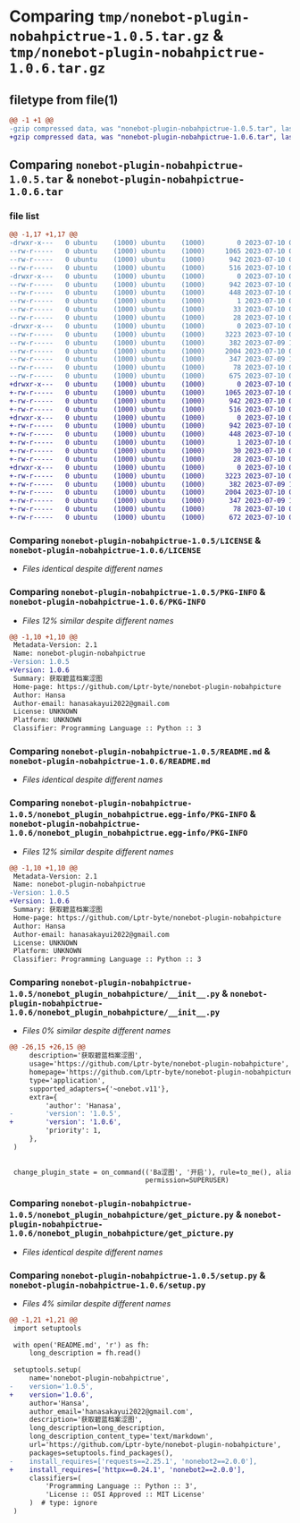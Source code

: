 # Comparing `tmp/nonebot-plugin-nobahpictrue-1.0.5.tar.gz` & `tmp/nonebot-plugin-nobahpictrue-1.0.6.tar.gz`

## filetype from file(1)

```diff
@@ -1 +1 @@
-gzip compressed data, was "nonebot-plugin-nobahpictrue-1.0.5.tar", last modified: Mon Jul 10 06:10:55 2023, max compression
+gzip compressed data, was "nonebot-plugin-nobahpictrue-1.0.6.tar", last modified: Mon Jul 10 06:14:19 2023, max compression
```

## Comparing `nonebot-plugin-nobahpictrue-1.0.5.tar` & `nonebot-plugin-nobahpictrue-1.0.6.tar`

### file list

```diff
@@ -1,17 +1,17 @@
-drwxr-x---   0 ubuntu    (1000) ubuntu    (1000)        0 2023-07-10 06:10:55.072095 nonebot-plugin-nobahpictrue-1.0.5/
--rw-r-----   0 ubuntu    (1000) ubuntu    (1000)     1065 2023-07-10 02:38:31.000000 nonebot-plugin-nobahpictrue-1.0.5/LICENSE
--rw-r-----   0 ubuntu    (1000) ubuntu    (1000)      942 2023-07-10 06:10:55.072095 nonebot-plugin-nobahpictrue-1.0.5/PKG-INFO
--rw-r-----   0 ubuntu    (1000) ubuntu    (1000)      516 2023-07-10 03:13:06.000000 nonebot-plugin-nobahpictrue-1.0.5/README.md
-drwxr-x---   0 ubuntu    (1000) ubuntu    (1000)        0 2023-07-10 06:10:55.072095 nonebot-plugin-nobahpictrue-1.0.5/nonebot_plugin_nobahpictrue.egg-info/
--rw-r-----   0 ubuntu    (1000) ubuntu    (1000)      942 2023-07-10 06:10:54.000000 nonebot-plugin-nobahpictrue-1.0.5/nonebot_plugin_nobahpictrue.egg-info/PKG-INFO
--rw-r-----   0 ubuntu    (1000) ubuntu    (1000)      448 2023-07-10 06:10:55.000000 nonebot-plugin-nobahpictrue-1.0.5/nonebot_plugin_nobahpictrue.egg-info/SOURCES.txt
--rw-r-----   0 ubuntu    (1000) ubuntu    (1000)        1 2023-07-10 06:10:54.000000 nonebot-plugin-nobahpictrue-1.0.5/nonebot_plugin_nobahpictrue.egg-info/dependency_links.txt
--rw-r-----   0 ubuntu    (1000) ubuntu    (1000)       33 2023-07-10 06:10:55.000000 nonebot-plugin-nobahpictrue-1.0.5/nonebot_plugin_nobahpictrue.egg-info/requires.txt
--rw-r-----   0 ubuntu    (1000) ubuntu    (1000)       28 2023-07-10 06:10:55.000000 nonebot-plugin-nobahpictrue-1.0.5/nonebot_plugin_nobahpictrue.egg-info/top_level.txt
-drwxr-x---   0 ubuntu    (1000) ubuntu    (1000)        0 2023-07-10 06:10:55.072095 nonebot-plugin-nobahpictrue-1.0.5/nonebot_plugin_nobahpicture/
--rw-r-----   0 ubuntu    (1000) ubuntu    (1000)     3223 2023-07-10 06:10:14.000000 nonebot-plugin-nobahpictrue-1.0.5/nonebot_plugin_nobahpicture/__init__.py
--rw-r-----   0 ubuntu    (1000) ubuntu    (1000)      382 2023-07-09 12:35:49.000000 nonebot-plugin-nobahpictrue-1.0.5/nonebot_plugin_nobahpicture/config.py
--rw-r-----   0 ubuntu    (1000) ubuntu    (1000)     2004 2023-07-10 05:50:58.000000 nonebot-plugin-nobahpictrue-1.0.5/nonebot_plugin_nobahpicture/get_picture.py
--rw-r-----   0 ubuntu    (1000) ubuntu    (1000)      347 2023-07-09 12:35:49.000000 nonebot-plugin-nobahpictrue-1.0.5/nonebot_plugin_nobahpicture/rules.py
--rw-r-----   0 ubuntu    (1000) ubuntu    (1000)       78 2023-07-10 06:10:55.076094 nonebot-plugin-nobahpictrue-1.0.5/setup.cfg
--rw-r-----   0 ubuntu    (1000) ubuntu    (1000)      675 2023-07-10 06:10:48.000000 nonebot-plugin-nobahpictrue-1.0.5/setup.py
+drwxr-x---   0 ubuntu    (1000) ubuntu    (1000)        0 2023-07-10 06:14:19.173336 nonebot-plugin-nobahpictrue-1.0.6/
+-rw-r-----   0 ubuntu    (1000) ubuntu    (1000)     1065 2023-07-10 02:38:31.000000 nonebot-plugin-nobahpictrue-1.0.6/LICENSE
+-rw-r-----   0 ubuntu    (1000) ubuntu    (1000)      942 2023-07-10 06:14:19.173336 nonebot-plugin-nobahpictrue-1.0.6/PKG-INFO
+-rw-r-----   0 ubuntu    (1000) ubuntu    (1000)      516 2023-07-10 03:13:06.000000 nonebot-plugin-nobahpictrue-1.0.6/README.md
+drwxr-x---   0 ubuntu    (1000) ubuntu    (1000)        0 2023-07-10 06:14:19.173336 nonebot-plugin-nobahpictrue-1.0.6/nonebot_plugin_nobahpictrue.egg-info/
+-rw-r-----   0 ubuntu    (1000) ubuntu    (1000)      942 2023-07-10 06:14:19.000000 nonebot-plugin-nobahpictrue-1.0.6/nonebot_plugin_nobahpictrue.egg-info/PKG-INFO
+-rw-r-----   0 ubuntu    (1000) ubuntu    (1000)      448 2023-07-10 06:14:19.000000 nonebot-plugin-nobahpictrue-1.0.6/nonebot_plugin_nobahpictrue.egg-info/SOURCES.txt
+-rw-r-----   0 ubuntu    (1000) ubuntu    (1000)        1 2023-07-10 06:14:19.000000 nonebot-plugin-nobahpictrue-1.0.6/nonebot_plugin_nobahpictrue.egg-info/dependency_links.txt
+-rw-r-----   0 ubuntu    (1000) ubuntu    (1000)       30 2023-07-10 06:14:19.000000 nonebot-plugin-nobahpictrue-1.0.6/nonebot_plugin_nobahpictrue.egg-info/requires.txt
+-rw-r-----   0 ubuntu    (1000) ubuntu    (1000)       28 2023-07-10 06:14:19.000000 nonebot-plugin-nobahpictrue-1.0.6/nonebot_plugin_nobahpictrue.egg-info/top_level.txt
+drwxr-x---   0 ubuntu    (1000) ubuntu    (1000)        0 2023-07-10 06:14:19.173336 nonebot-plugin-nobahpictrue-1.0.6/nonebot_plugin_nobahpicture/
+-rw-r-----   0 ubuntu    (1000) ubuntu    (1000)     3223 2023-07-10 06:14:12.000000 nonebot-plugin-nobahpictrue-1.0.6/nonebot_plugin_nobahpicture/__init__.py
+-rw-r-----   0 ubuntu    (1000) ubuntu    (1000)      382 2023-07-09 12:35:49.000000 nonebot-plugin-nobahpictrue-1.0.6/nonebot_plugin_nobahpicture/config.py
+-rw-r-----   0 ubuntu    (1000) ubuntu    (1000)     2004 2023-07-10 05:50:58.000000 nonebot-plugin-nobahpictrue-1.0.6/nonebot_plugin_nobahpicture/get_picture.py
+-rw-r-----   0 ubuntu    (1000) ubuntu    (1000)      347 2023-07-09 12:35:49.000000 nonebot-plugin-nobahpictrue-1.0.6/nonebot_plugin_nobahpicture/rules.py
+-rw-r-----   0 ubuntu    (1000) ubuntu    (1000)       78 2023-07-10 06:14:19.173336 nonebot-plugin-nobahpictrue-1.0.6/setup.cfg
+-rw-r-----   0 ubuntu    (1000) ubuntu    (1000)      672 2023-07-10 06:14:02.000000 nonebot-plugin-nobahpictrue-1.0.6/setup.py
```

### Comparing `nonebot-plugin-nobahpictrue-1.0.5/LICENSE` & `nonebot-plugin-nobahpictrue-1.0.6/LICENSE`

 * *Files identical despite different names*

### Comparing `nonebot-plugin-nobahpictrue-1.0.5/PKG-INFO` & `nonebot-plugin-nobahpictrue-1.0.6/PKG-INFO`

 * *Files 12% similar despite different names*

```diff
@@ -1,10 +1,10 @@
 Metadata-Version: 2.1
 Name: nonebot-plugin-nobahpictrue
-Version: 1.0.5
+Version: 1.0.6
 Summary: 获取碧蓝档案涩图
 Home-page: https://github.com/Lptr-byte/nonebot-plugin-nobahpicture
 Author: Hansa
 Author-email: hanasakayui2022@gmail.com
 License: UNKNOWN
 Platform: UNKNOWN
 Classifier: Programming Language :: Python :: 3
```

### Comparing `nonebot-plugin-nobahpictrue-1.0.5/README.md` & `nonebot-plugin-nobahpictrue-1.0.6/README.md`

 * *Files identical despite different names*

### Comparing `nonebot-plugin-nobahpictrue-1.0.5/nonebot_plugin_nobahpictrue.egg-info/PKG-INFO` & `nonebot-plugin-nobahpictrue-1.0.6/nonebot_plugin_nobahpictrue.egg-info/PKG-INFO`

 * *Files 12% similar despite different names*

```diff
@@ -1,10 +1,10 @@
 Metadata-Version: 2.1
 Name: nonebot-plugin-nobahpictrue
-Version: 1.0.5
+Version: 1.0.6
 Summary: 获取碧蓝档案涩图
 Home-page: https://github.com/Lptr-byte/nonebot-plugin-nobahpicture
 Author: Hansa
 Author-email: hanasakayui2022@gmail.com
 License: UNKNOWN
 Platform: UNKNOWN
 Classifier: Programming Language :: Python :: 3
```

### Comparing `nonebot-plugin-nobahpictrue-1.0.5/nonebot_plugin_nobahpicture/__init__.py` & `nonebot-plugin-nobahpictrue-1.0.6/nonebot_plugin_nobahpicture/__init__.py`

 * *Files 0% similar despite different names*

```diff
@@ -26,15 +26,15 @@
     description='获取碧蓝档案涩图',
     usage='https://github.com/Lptr-byte/nonebot-plugin-nobahpicture',
     homepage='https://github.com/Lptr-byte/nonebot-plugin-nobahpicture',
     type='application',
     supported_adapters={'~onebot.v11'},
     extra={
         'author': 'Hanasa',
-        'version': '1.0.5',
+        'version': '1.0.6',
         'priority': 1,
     },
 )
 
 
 change_plugin_state = on_command(('Ba涩图', '开启'), rule=to_me(), aliases={('Ba涩图', '禁用')},
                                  permission=SUPERUSER)
```

### Comparing `nonebot-plugin-nobahpictrue-1.0.5/nonebot_plugin_nobahpicture/get_picture.py` & `nonebot-plugin-nobahpictrue-1.0.6/nonebot_plugin_nobahpicture/get_picture.py`

 * *Files identical despite different names*

### Comparing `nonebot-plugin-nobahpictrue-1.0.5/setup.py` & `nonebot-plugin-nobahpictrue-1.0.6/setup.py`

 * *Files 4% similar despite different names*

```diff
@@ -1,21 +1,21 @@
 import setuptools
 
 with open('README.md', 'r') as fh:
     long_description = fh.read()
 
 setuptools.setup(
     name='nonebot-plugin-nobahpictrue',
-    version='1.0.5',
+    version='1.0.6',
     author='Hansa',
     author_email='hanasakayui2022@gmail.com',
     description='获取碧蓝档案涩图',
     long_description=long_description,
     long_description_content_type='text/markdown',
     url='https://github.com/Lptr-byte/nonebot-plugin-nobahpicture',
     packages=setuptools.find_packages(),
-    install_requires=['requests==2.25.1', 'nonebot2==2.0.0'],
+    install_requires=['httpx==0.24.1', 'nonebot2==2.0.0'],
     classifiers=(
         'Programming Language :: Python :: 3',
         'License :: OSI Approved :: MIT License'
     )  # type: ignore
 )
```

